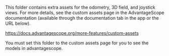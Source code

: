 This folder contains extra assets for the odometry, 3D field, and joystick views. 
For more details, see the custom assets page in the AdvantageScope documentation 
(available through the documentation tab in the app or the URL below).

https://docs.advantagescope.org/more-features/custom-assets

You must set this folder to the custom assets page for you to see the models in advantagescope.